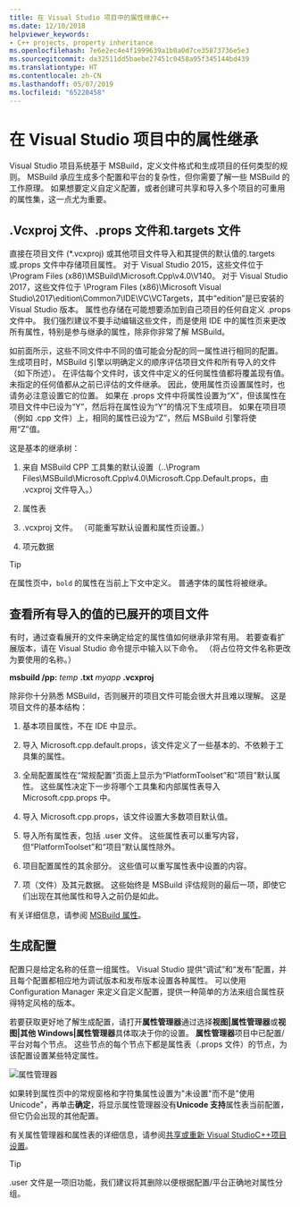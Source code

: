 ```yaml
---
title: 在 Visual Studio 项目中的属性继承C++
ms.date: 12/10/2018
helpviewer_keywords:
- C++ projects, property inheritance
ms.openlocfilehash: 7e6e2ec4e4f1999639a1b0a0d7ce35873736e5e3
ms.sourcegitcommit: da32511dd5baebe27451c0458a95f345144bd439
ms.translationtype: HT
ms.contentlocale: zh-CN
ms.lasthandoff: 05/07/2019
ms.locfileid: "65220458"
---
```

# <a name="property-inheritance-in-visual-studio-projects"></a>在 Visual Studio 项目中的属性继承

Visual Studio 项目系统基于 MSBuild，定义文件格式和生成项目的任何类型的规则。 MSBuild 承应生成多个配置和平台的复杂性，但你需要了解一些 MSBuild 的工作原理。 如果想要定义自定义配置，或者创建可共享和导入多个项目的可重用的属性集，这一点尤为重要。

## <a name="the-vcxproj-file-props-files-and-targets-files"></a>.Vcxproj 文件、.props 文件和.targets 文件

直接在项目文件 (*.vcxproj) 或其他项目文件导入和其提供的默认值的.targets 或.props 文件中存储项目属性。 对于 Visual Studio 2015，这些文件位于\Program Files (x86)\MSBuild\Microsoft.Cpp\v4.0\V140。 对于 Visual Studio 2017，这些文件位于 \\Program Files (x86)\\Microsoft Visual Studio\\2017\\edition\\Common7\\IDE\\VC\\VCTargets，其中“edition”是已安装的 Visual Studio 版本。 属性也存储在可能想要添加到自己项目的任何自定义 .props 文件中。 我们强烈建议不要手动编辑这些文件，而是使用 IDE 中的属性页来更改所有属性，特别是参与继承的属性，除非你非常了解 MSBuild。

如前面所示，这些不同文件中不同的值可能会分配的同一属性进行相同的配置。 生成项目时，MSBuild 引擎以明确定义的顺序评估项目文件和所有导入的文件（如下所述）。 在评估每个文件时，该文件中定义的任何属性值都将覆盖现有值。 未指定的任何值都从之前已评估的文件继承。 因此，使用属性页设置属性时，也请务必注意设置它的位置。 如果在 .props 文件中将属性设置为“X”，但该属性在项目文件中已设为“Y”，然后将在属性设为“Y”的情况下生成项目。 如果在项目项（例如 .cpp 文件）上，相同的属性已设为“Z”，然后 MSBuild 引擎将使用“Z”值。 

这是基本的继承树：

1. 来自 MSBuild CPP 工具集的默认设置（..\Program Files\MSBuild\Microsoft.Cpp\v4.0\Microsoft.Cpp.Default.props，由 .vcxproj 文件导入。）

2. 属性表

3. .vcxproj 文件。 （可能重写默认设置和属性页设置。）

4. 项元数据

> [!TIP]
> 在属性页中，`bold` 的属性在当前上下文中定义。 普通字体的属性将被继承。

## <a name="view-an-expanded-project-file-with-all-imported-values"></a>查看所有导入的值的已展开的项目文件

有时，通过查看展开的文件来确定给定的属性值如何继承非常有用。 若要查看扩展版本，请在 Visual Studio 命令提示中输入以下命令。 （将占位符文件名称更改为要使用的名称。）

**msbuild /pp:** *temp* **.txt** *myapp* **.vcxproj**

除非你十分熟悉 MSBuild，否则展开的项目文件可能会很大并且难以理解。 这是项目文件的基本结构：

1. 基本项目属性，不在 IDE 中显示。

2. 导入 Microsoft.cpp.default.props，该文件定义了一些基本的、不依赖于工具集的属性。

3. 全局配置属性在“常规配置”页面上显示为“PlatformToolset”和“项目”默认属性。 这些属性决定下一步将哪个工具集和内部属性表导入 Microsoft.cpp.props 中。

4. 导入 Microsoft.cpp.props，该文件设置大多数项目默认值。

5. 导入所有属性表，包括 .user 文件。 这些属性表可以重写内容，但“PlatformToolset”和“项目”默认属性除外。

6. 项目配置属性的其余部分。 这些值可以重写属性表中设置的内容。

7. 项（文件）及其元数据。 这些始终是 MSBuild 评估规则的最后一项，即使它们出现在其他属性和导入之前仍是如此。

有关详细信息，请参阅 [MSBuild 属性](/visualstudio/msbuild/msbuild-properties)。

## <a name="build-configurations"></a>生成配置

配置只是给定名称的任意一组属性。 Visual Studio 提供“调试”和“发布”配置，并且每个配置都相应地为调试版本和发布版本设置各种属性。 可以使用 Configuration Manager 来定义自定义配置，提供一种简单的方法来组合属性获得特定风格的版本。 

若要获取更好地了解生成配置，请打开**属性管理器**通过选择**视图&#124;属性管理器**或**视图&#124;其他 Windows&#124;属性管理器**具体取决于你的设置。 **属性管理器**项目中已配置/平台对每个节点。 这些节点的每个节点下都是属性表（.props 文件）的节点，为该配置设置某些特定属性。

![属性管理器](media/property-manager.png "属性管理器")

如果转到属性页中的常规窗格和字符集属性设置为"未设置"而不是"使用 Unicode"，再单击**确定**，将显示属性管理器没有**Unicode 支持**属性表当前配置，但它仍会出现的其他配置。

有关属性管理器和属性表的详细信息，请参阅[共享或重新 Visual StudioC++项目设置](create-reusable-property-configurations.md)。

> [!TIP]
> .user 文件是一项旧功能，我们建议将其删除以便根据配置/平台正确地对属性分组。




